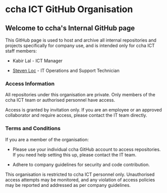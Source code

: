 # ccha ICT GitHub Organisation
## Welcome to ccha's Internal GitHub page

This GitHub page is used to host and archive all internal repositories and projects specifically for company use, and is intended only for ccha ICT staff members:

- Kabir Lal - ICT Manager

- [Steven Loc](https://github.com/ccha-StevenL) - IT Operations and Support Technician


### Access Information
All repositories under this organisation are private. Only members of the ccha ICT team or authorised personnel have access.

Access is granted by invitation only. If you are an employee or an approved collaborator and require access, please contact the IT team directly.

### Terms and Conditions
If you are a member of the organisation:

- Please use your individual ccha GitHub account to access repositories. If you need help setting this up, please contact the IT team.
  
- Adhere to company guidelines for security and code contribution.

This organisation is restricted to ccha ICT personnel only. Unauthorised access attempts may be monitored, and any violation of access policies may be reported and addressed as per company guidelines. 
